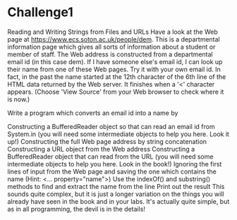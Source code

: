 # Challenge1
Reading and Writing Strings from Files and URLs
Have a look at the Web page at https://www.ecs.soton.ac.uk/people/dem. This is a departmental information page which gives all sorts of information about a student or member of staff. The Web address is constructed from a departmental email id (in this case dem). If I have someone else's email id, I can look up their name from one of these Web pages. Try it with your own email id. In fact, in the past the name started at the 12th character of the 6th line of the HTML data returned by the Web server. It finishes when a '<' character appears. (Choose 'View Source' from your Web browser to check where it is now.)

Write a program which converts an email id into a name by

Constructing a BufferedReader object so that can read an email id from System.in (you will need some intermediate objects to help you here. Look it up!)
Constructing the full Web page address by string concatenation
Constructing a URL object from the Web address
Constructing a BufferedReader object that can read from the URL (you will need some intermediate objects to help you here. Look in the book!)
Ignoring the first lines of input from the Web page and saving the one which contains the name (Hint: <... property="name">)
Use the indexOf() and substring() methods to find and extract the name from the line
Print out the result
This sounds quite complex, but it is just a longer variation on the things you will already have seen in the book and in your labs. It's actually quite simple, but as in all programming, the devil is in the details!
